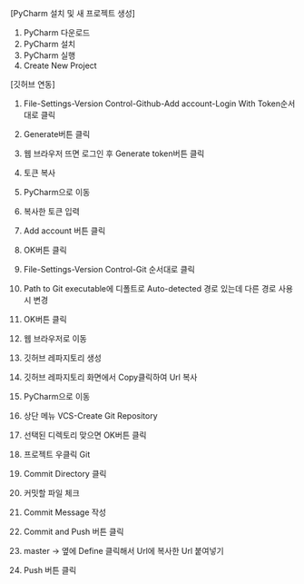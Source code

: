 [PyCharm 설치 및 새 프로젝트 생성]
1. PyCharm 다운로드
2. PyCharm 설치
3. PyCharm 실행
4. Create New Project

[깃허브 연동]
1. File-Settings-Version Control-Github-Add account-Login With Token순서대로 클릭
2. Generate버튼 클릭
3. 웹 브라우저 뜨면 로그인 후 Generate token버튼 클릭
4. 토큰 복사
5. PyCharm으로 이동
6. 복사한 토큰 입력
7. Add account 버튼 클릭
8. OK버튼 클릭

9. File-Settings-Version Control-Git 순서대로 클릭
10. Path to Git executable에 디폴트로 Auto-detected 경로 있는데 다른 경로 사용 시 변경
11. OK버튼 클릭

12. 웹 브라우저로 이동
13. 깃허브 레파지토리 생성
14. 깃허브 레파지토리 화면에서 Copy클릭하여 Url 복사

15. PyCharm으로 이동
16. 상단 메뉴 VCS-Create Git Repository
17. 선택된 디렉토리 맞으면 OK버튼 클릭

18. 프로젝트 우클릭 Git
19. Commit Directory 클릭
20. 커밋할 파일 체크
21. Commit Message 작성
22. Commit and Push 버튼 클릭
23. master -> 옆에 Define 클릭해서 Url에 복사한 Url 붙여넣기
24. Push 버튼 클릭
